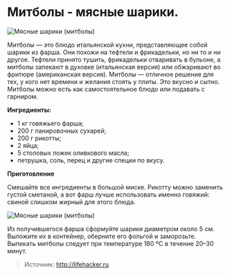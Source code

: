 # Митболы - мясные шарики.

![Мясные шарики (митболы)](/images/Kulinar/Zagotovki/polufabrikat_home_13.jpg 'Мясные шарики (митболы)')

Митболы — это блюдо итальянской кухни, представляющее собой шарики из фарша. Они похожи на тефтели и фрикадельки, но ни то и ни другое. Тефтели принято тушить, фрикадельки отваривать в бульоне, а митболы запекают в духовке (итальянская версия) или обжаривают во фритюре (американская версия). Митболы — отличное решение для тех, у кого нет времени и желания стоять у плиты. Это вкусно и сытно. Митболы можно есть как самостоятельное блюдо или подавать с гарниром.

**Ингредиенты:**

- 1 кг говяжьего фарша;
- 200 г панировочных сухарей;
- 200 г рикотты;
- 2 яйца;
- 5 столовых ложек оливкового масла;
- петрушка, соль, перец и другие специи по вкусу.

**Приготовление**

Смешайте все ингредиенты в большой миске. Рикотту можно заменить густой сметаной, а вот фарш лучше использовать именно говяжий: свиной слишком жирный для этого блюда.

![Мясные шарики (митболы)](/images/Kulinar/Zagotovki/polufabrikat_home_14.jpg 'Мясные шарики (митболы)')

Из получившегося фарша сформуйте шарики диаметром около 5 см. Выложите их в контейнер, оберните его фольгой и заморозьте. Выпекать митболы следует при температуре 180 ºС в течение 20–30 минут.

> Источник: http://lifehacker.ru
